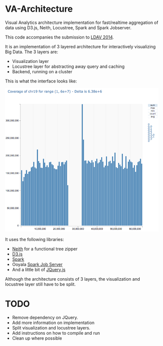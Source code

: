 VA-Architecture
===============

Visual Analytics architecture implementation for fast/realtime aggregation of data using D3.js, Neith, Locustree, Spark and Spark Jobserver.

This code accompanies the submission to [LDAV 2014](http://www.ldav.org/).


It is an implementation of 3 layered architecture for interactively visualizing Big Data. The 3 layers are:

* Visualization layer
* Locustree layer for abstracting away query and caching
* Backend, running on a cluster

This is what the interface looks like:

![](visualization/interface2.png)

It uses the following libraries:

* [Neith](https://github.com/mattbierner/neith) for a functional tree zipper
* [D3.js](http://d3js.org/)
* [Spark](http://spark.apache.org/)
* Ooyala [Spark Job Server](https://github.com/ooyala/spark-jobserver)
* And a little bit of [JQuery.js](http://jquery.com/)

Although the architecture consists of 3 layers, the visualization and locustree layer still have to be split.


TODO
====

* Remove dependency on JQuery.
* Add more information on implementation
* Split visualization and locustree layers.
* Add instructions on how to compile and run
* Clean up where possible





